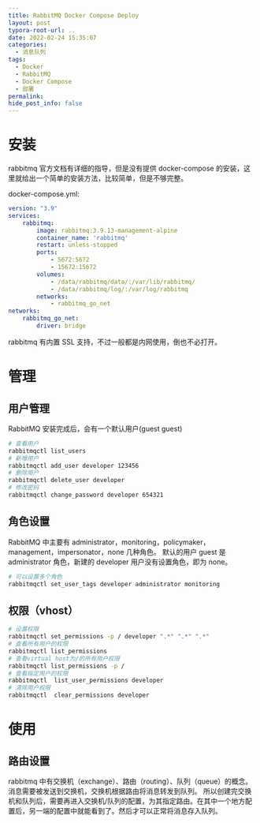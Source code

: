 ```yaml
---
title: RabbitMQ Docker Compose Deploy
layout: post
typora-root-url: ..
date: 2022-02-24 15:35:07
categories:
  - 消息队列
tags:
  - Docker
  - RabbitMQ
  - Docker Compose
  - 部署
permalink:
hide_post_info: false
---
```

# 安装

rabbitmq 官方文档有详细的指导，但是没有提供 docker-compose 的安装，这里就给出一个简单的安装方法，比较简单，但是不够完整。

docker-compose.yml:

```yaml
version: "3.9"
services:
    rabbitmq:
        image: rabbitmq:3.9.13-management-alpine
        container_name: 'rabbitmq'
        restart: unless-stopped
        ports:
            - 5672:5672
            - 15672:15672
        volumes:
            - /data/rabbitmq/data/:/var/lib/rabbitmq/
            - /data/rabbitmq/log/:/var/log/rabbitmq
        networks:
            - rabbitmq_go_net
networks:
    rabbitmq_go_net:
        driver: bridge
```

rabbitmq 有内置 SSL 支持，不过一般都是内网使用，倒也不必打开。

# 管理

## 用户管理

RabbitMQ 安装完成后，会有一个默认用户(guest guest)

```bash
# 查看用户
rabbitmqctl list_users
# 新增用户
rabbitmqctl add_user developer 123456
# 删除用户
rabbitmqctl delete_user developer
# 修改密码
rabbitmqctl change_password developer 654321
```

## 角色设置

RabbitMQ 中主要有 administrator，monitoring，policymaker，management，impersonator，none 几种角色。
默认的用户 guest 是 administrator 角色，新建的 developer 用户没有设置角色，即为 none。

```bash
# 可以设置多个角色
rabbitmqctl set_user_tags developer administrator monitoring
```

## 权限（vhost）

```bash
# 设置权限
rabbitmqctl set_permissions -p / developer ".*" ".*" ".*"
# 查看所有用户的权限
rabbitmqctl list_permissions
# 查看virtual host为/的所有用户权限
rabbitmqctl list_permissions -p /
# 查看指定用户的权限
rabbitmqctl  list_user_permissions developer
# 清除用户权限
rabbitmqctl  clear_permissions developer
```

# 使用

## 路由设置

rabbitmq 中有交换机（exchange）、路由（routing）、队列（queue）的概念。消息需要被发送到交换机，交换机根据路由将消息转发到队列。
所以创建完交换机和队列后，需要再进入交换机/队列的配置，为其指定路由。在其中一个地方配置后，另一端的配置中就能看到了。然后才可以正常将消息存入队列。
